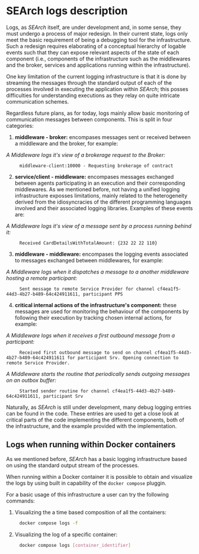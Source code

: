 # SEArch logs description

Logs, as *SEArch* itself, are under development and, in some sense, they must undergo a process of major redesign. In their current state, logs only meet the basic requirement of being a debugging tool for the infrastructure. Such a redesign requires elaborating of a conceptual hierarchy of logable events such that they can expose relevant aspects of the state of each component (i.e., components of the infrastructure such as the middlewares and the broker, services and applications running within the infrastructure). 

One key limitation of the current logging infrastructure is that it is done by streaming the messages through the standard output of each of the processes involved in executing the application within *SEArch*; this posses difficulties for understanding executions as they relay on quite intricate communication schemes.

Regardless future plans, as for today, logs mainly allow basic monitoring of communication messages between components. This is split in four categories:

1. **middleware - broker:** encompases messages sent or received between a middleware and the broker, for example:

*A Middleware logs it's view of a brokerage request to the Broker:*
```
     middleware-client:10000 - Requesting brokerage of contract
```

2. **service/client - middleware:** encompases messages exchanged between agents participating in an execution and their corresponding middlewares. As we mentioned before, not having a unified logging infrastructure exposses limitations, mainly related to the heterogeneity derived from the idiosyncracies of the different programming languages involved and their associated logging libraries. Examples of these events are: 

*A Middleware logs it's view of a message sent by a process running behind it:*
```
     Received CardDetailsWithTotalAmount: {232 22 22 110}
```

3. **middleware - middleware:** encompases the logging events associated to messages exchanged between middlewares, for example:

*A Middleware logs when it dispatches a message to a another middleware hosting a remote participant:*
```
     Sent message to remote Service Provider for channel cf4ea1f5-44d3-4b27-b489-64c424911611, participant PPS
```

4. **critical internal actions of the infrastructure's component:** these messages are used for monitoring the behaviour of the components by following their execution by tracking chosen internal actions, for example: 

*A Middleware logs when it receives a first outbound message from a participant:*
```
     Received first outbound message to send on channel cf4ea1f5-44d3-4b27-b489-64c424911611 for participant Srv. Opening connection to remote Service Provider.
```
*A Middleware starts the routine that periodically sends outgoing messages on an outbox buffer:*
```
     Started sender routine for channel cf4ea1f5-44d3-4b27-b489-64c424911611, participant Srv
```

Naturally, as *SEArch* is still under development, many debug logging entries can be found in the code. These entries are used to get a close look at critical parts of the code implementing the different components, both of the infrastructure, and the example provided with the implementation.

## Logs when running within Docker containers

As we mentioned before, *SEArch* has a basic logging infrastructure based on using the standard output stream of the processes. 

When running within a Docker container it is possible to obtain and visualize the logs by using built in capability of the `docker compose` pluggin.

For a basic usage of this infrastructure a user can try the following commands:

1. Visualizing the a time based composition of all the containers:
```bash
     docker compose logs -f
```
2. Visualizing the log of a specific container:
```bash
     docker compose logs [container_identifier]
```
